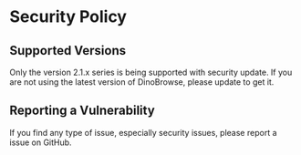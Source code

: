 # Security Policy

## Supported Versions

Only the version 2.1.x series is being supported with security update. If you are not using the latest version of DinoBrowse, please update to get it.

## Reporting a Vulnerability

If you find any type of issue, especially security issues, please report a issue on GitHub.
